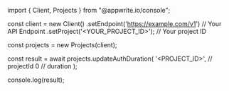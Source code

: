 import { Client, Projects } from "@appwrite.io/console";

const client = new Client()
    .setEndpoint('https://example.com/v1') // Your API Endpoint
    .setProject('<YOUR_PROJECT_ID>'); // Your project ID

const projects = new Projects(client);

const result = await projects.updateAuthDuration(
    '<PROJECT_ID>', // projectId
    0 // duration
);

console.log(result);
